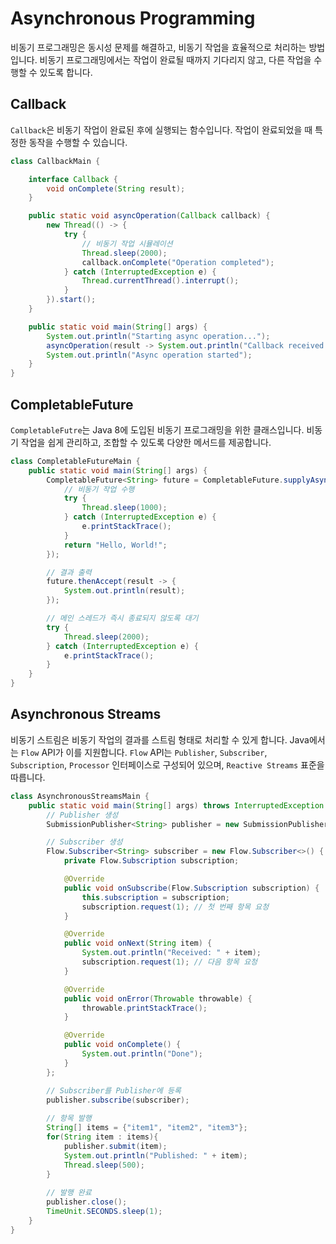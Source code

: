 # Asynchronous Programming
비동기 프로그래밍은 동시성 문제를 해결하고, 비동기 작업을 효율적으로 처리하는 방법입니다. 비동기 프로그래밍에서는 작업이 완료될 때까지 기다리지 않고, 다른 작업을 수행할 수 있도록 합니다. 

## Callback
`Callback`은 비동기 작업이 완료된 후에 실행되는 함수입니다. 작업이 완료되었을 때 특정한 동작을 수행할 수 있습니다.

```java
class CallbackMain {

    interface Callback {
        void onComplete(String result);
    }

    public static void asyncOperation(Callback callback) {
        new Thread(() -> {
            try {
                // 비동기 작업 시뮬레이션
                Thread.sleep(2000);
                callback.onComplete("Operation completed");
            } catch (InterruptedException e) {
                Thread.currentThread().interrupt();
            }
        }).start();
    }

    public static void main(String[] args) {
        System.out.println("Starting async operation...");
        asyncOperation(result -> System.out.println("Callback received: " + result));
        System.out.println("Async operation started");
    }
}
```

## CompletableFuture 
`CompletableFutre`는 Java 8에 도입된 비동기 프로그래밍을 위한 클래스입니다. 비동기 작업을 쉽게 관리하고, 조합할 수 있도록 다양한 메서드를 제공합니다.

```java
class CompletableFutureMain {
    public static void main(String[] args) {
        CompletableFuture<String> future = CompletableFuture.supplyAsync(() -> {
            // 비동기 작업 수행
            try {
                Thread.sleep(1000);
            } catch (InterruptedException e) {
                e.printStackTrace();
            }
            return "Hello, World!";
        });

        // 결과 출력
        future.thenAccept(result -> {
            System.out.println(result);
        });

        // 메인 스레드가 즉시 종료되지 않도록 대기
        try {
            Thread.sleep(2000);
        } catch (InterruptedException e) {
            e.printStackTrace();
        }
    }
}
```

## Asynchronous Streams
비동기 스트림은 비동기 작업의 결과를 스트림 형태로 처리할 수 있게 합니다. Java에서는 `Flow` API가 이를 지원합니다. 
`Flow` API는 `Publisher`, `Subscriber`, `Subscription`, `Processor` 인터페이스로 구성되어 있으며, `Reactive Streams` 표준을 따릅니다.

```java
class AsynchronousStreamsMain {
    public static void main(String[] args) throws InterruptedException {
        // Publisher 생성
        SubmissionPublisher<String> publisher = new SubmissionPublisher<>();

        // Subscriber 생성
        Flow.Subscriber<String> subscriber = new Flow.Subscriber<>() {
            private Flow.Subscription subscription;

            @Override
            public void onSubscribe(Flow.Subscription subscription) {
                this.subscription = subscription;
                subscription.request(1); // 첫 번째 항목 요청
            }

            @Override
            public void onNext(String item) {
                System.out.println("Received: " + item);
                subscription.request(1); // 다음 항목 요청
            }

            @Override
            public void onError(Throwable throwable) {
                throwable.printStackTrace();
            }

            @Override
            public void onComplete() {
                System.out.println("Done");
            }
        };

        // Subscriber를 Publisher에 등록
        publisher.subscribe(subscriber);
        
        // 항목 발행
        String[] items = {"item1", "item2", "item3"};
        for(String item : items){
            publisher.submit(item);
            System.out.println("Published: " + item);
            Thread.sleep(500);
        }
        
        // 발행 완료
        publisher.close();
        TimeUnit.SECONDS.sleep(1);
    }
}
```